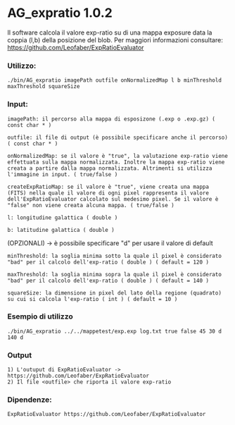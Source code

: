 # AG_expratio 1.0.2

Il software calcola il valore exp-ratio su di una mappa exposure data la coppia (l,b) della posizione del blob.
Per maggiori informazioni consultare: https://github.com/Leofaber/ExpRatioEvaluator

### Utilizzo: 

	./bin/AG_expratio imagePath outfile onNormalizedMap l b minThreshold maxThreshold squareSize

### Input:
	
	imagePath: il percorso alla mappa di esposizone (.exp o .exp.gz) ( const char * )

	outfile: il file di output (è possibile specificare anche il percorso) ( const char * )

	onNormalizedMap: se il valore è "true", la valutazione exp-ratio viene effettuata sulla mappa normalizzata. Inoltre la mappa exp-ratio viene creata a partire dalla mappa normalizzata. Altrimenti si utilizza l'immagine in input. ( true/false )

	createExpRatioMap: se il valore è "true", viene creata una mappa (FITS) nella quale il valore di ogni pixel rappresenta il valore dell'ExpRatioEvaluator calcolato sul medesimo pixel. Se il valore è "false" non viene creata alcuna mappa. ( true/false )
	
	l: longitudine galattica ( double )
	
	b: latitudine galattica ( double )
	
(OPZIONALI) -> è possibile specificare "d" per usare il valore di default

	minThreshold: la soglia minima sotto la quale il pixel è considerato "bad" per il calcolo dell'exp-ratio ( double ) ( default = 120 )
	
	maxThreshold: la soglia minima sopra la quale il pixel è considerato "bad" per il calcolo dell'exp-ratio ( double ) ( default = 140 )

	squareSize: la dimensione in pixel del lato della regione (quadrato) su cui si calcola l'exp-ratio ( int ) ( default = 10 )

### Esempio di utilizzo

	./bin/AG_expratio ../../mappetest/exp.exp log.txt true false 45 30 d 140 d

### Output

	1) L'outuput di ExpRatioEvaluator -> https://github.com/Leofaber/ExpRatioEvaluator
	2) Il file <outfile> che riporta il valore exp-ratio
	
### Dipendenze:

	ExpRatioEvaluator https://github.com/Leofaber/ExpRatioEvaluator
	
